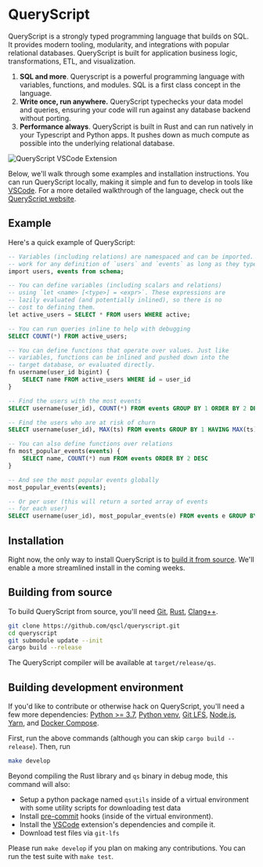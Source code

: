 # QueryScript

QueryScript is a strongly typed programming language that builds on SQL. It provides modern tooling, modularity, and integrations with popular relational databases. QueryScript is built for application business logic, transformations, ETL, and visualization.

1. **SQL and more**. Queryscript is a powerful programming language with variables, functions, and modules. SQL is a first class concept in the language.
2. **Write once, run anywhere.** QueryScript typechecks your data model and queries, ensuring your code will run against any database backend without porting.
3. **Performance always**. QueryScript is built in Rust and can run natively in your Typescript and Python apps. It pushes down as much compute as possible into the underlying relational database.

![QueryScript VSCode Extension](https://res.cloudinary.com/djp21wtxm/image/upload/v1677281349/QSGIF-small_t7vvbg.gif)

Below, we'll walk through some examples and installation instructions. You can run QueryScript locally,
making it simple and fun to develop in tools like [VSCode](https://vscode.dev/). For a more detailed
walkthrough of the language, check out the [QueryScript website](https://queryscript.com/).

## Example

Here's a quick example of QueryScript:

```sql
-- Variables (including relations) are namespaced and can be imported. The below queries will
-- work for any definition of `users` and `events` as long as they typecheck.
import users, events from schema;

-- You can define variables (including scalars and relations)
-- using `let <name> [<type>] = <expr>`. These expressions are
-- lazily evaluated (and potentially inlined), so there is no
-- cost to defining them.
let active_users = SELECT * FROM users WHERE active;

-- You can run queries inline to help with debugging
SELECT COUNT(*) FROM active_users;

-- You can define functions that operate over values. Just like
-- variables, functions can be inlined and pushed down into the
-- target database, or evaluated directly.
fn username(user_id bigint) {
    SELECT name FROM active_users WHERE id = user_id
}

-- Find the users with the most events
SELECT username(user_id), COUNT(*) FROM events GROUP BY 1 ORDER BY 2 DESC LIMIT 10;

-- Find the users who are at risk of churn
SELECT username(user_id), MAX(ts) FROM events GROUP BY 1 HAVING MAX(ts) < NOW() - INTERVAL 1 MONTH;

-- You can also define functions over relations
fn most_popular_events(events) {
    SELECT name, COUNT(*) num FROM events ORDER BY 2 DESC
}

-- And see the most popular events globally
most_popular_events(events);

-- Or per user (this will return a sorted array of events
-- for each user)
SELECT username(user_id), most_popular_events(e) FROM events e GROUP BY 1;
```

## Installation

Right now, the only way to install QueryScript is to [build it from source](#building-from-source). We'll enable a more streamlined
install in the coming weeks.

## Building from source

To build QueryScript from source, you'll need [Git](https://git-scm.com/), [Rust](https://www.rust-lang.org/tools/install), [Clang++](https://clang.llvm.org/).

```bash
git clone https://github.com/qscl/queryscript.git
cd queryscript
git submodule update --init
cargo build --release
```

The QueryScript compiler will be available at `target/release/qs`.

## Building development environment

If you'd like to contribute or otherwise hack on QueryScript, you'll need a few more dependencies: [Python >= 3.7](https://www.python.org/downloads/), [Python venv](https://docs.python.org/3/library/venv.html), [Git LFS](https://git-lfs.com/), [Node.js](https://nodejs.org/en/download/), [Yarn](https://classic.yarnpkg.com/en/docs/install/), and [Docker Compose](https://docs.docker.com/compose/).

First, run the above commands (although you can skip `cargo build --release`). Then, run

```bash
make develop
```

Beyond compiling the Rust library and `qs` binary in debug mode, this command will also:

- Setup a python package named `qsutils` inside of a virtual environment with some utility scripts for downloading test data
- Install [pre-commit](https://pre-commit.com/) hooks (inside of the virtual environment).
- Install the [VSCode](https://code.visualstudio.com/) extension's dependencies and compile it.
- Download test files via `git-lfs`

Please run `make develop` if you plan on making any contributions. You can run the test suite with `make test`.
